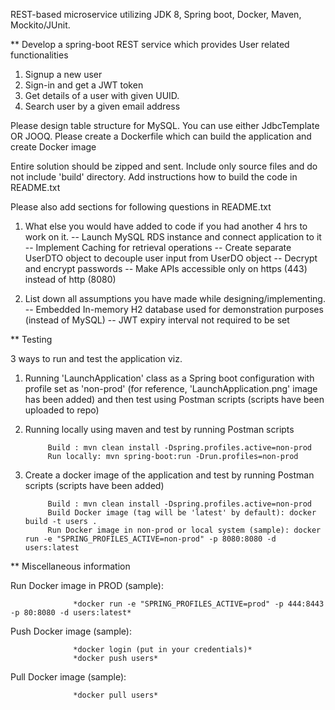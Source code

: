 REST-based microservice utilizing JDK 8, Spring boot, Docker, Maven, Mockito/JUnit.



** Develop a spring-boot REST service which provides User related functionalities
 1. Signup a new user
 2. Sign-in and get a JWT token
 3. Get details of a user with given UUID.
 4. Search user by a given email address

 Please design table structure for MySQL.  You can use either JdbcTemplate OR JOOQ.
 Please create a Dockerfile which can build the application and create Docker image

 Entire solution should be zipped and sent.  Include only source files and do not include 'build' directory. Add instructions how to build the code in README.txt

Please also add sections for following questions in README.txt
 1. What else you would have added to code if you had another 4 hrs to work on it.
    -- Launch MySQL RDS instance and connect application to it
    -- Implement Caching for retrieval operations
    -- Create separate UserDTO object to decouple user input from UserDO object
    -- Decrypt and encrypt passwords
    -- Make APIs accessible only on https (443) instead of http (8080)

 2. List down all assumptions you have made while designing/implementing.
    -- Embedded In-memory H2 database used for demonstration purposes (instead of MySQL)
    -- JWT expiry interval not required to be set



** Testing
 
3 ways to run and test the application viz.

   1) Running 'LaunchApplication' class as a Spring boot configuration with profile set as 'non-prod' (for reference, 'LaunchApplication.png' image has been added)
        and then test using Postman scripts (scripts have been uploaded to repo)
   
   2) Running locally using maven and test by running Postman scripts

               Build : mvn clean install -Dspring.profiles.active=non-prod
               Run locally: mvn spring-boot:run -Drun.profiles=non-prod

   3) Create a docker image of the application and test by running Postman scripts (scripts have been added)

               Build : mvn clean install -Dspring.profiles.active=non-prod
               Build Docker image (tag will be 'latest' by default): docker build -t users .
               Run Docker image in non-prod or local system (sample): docker run -e "SPRING_PROFILES_ACTIVE=non-prod" -p 8080:8080 -d users:latest


** Miscellaneous information

Run Docker image in PROD (sample):             
    
                  *docker run -e "SPRING_PROFILES_ACTIVE=prod" -p 444:8443 -p 80:8080 -d users:latest*

Push Docker image (sample):

                  *docker login (put in your credentials)*
                  *docker push users*

Pull Docker image (sample):

                  *docker pull users*
